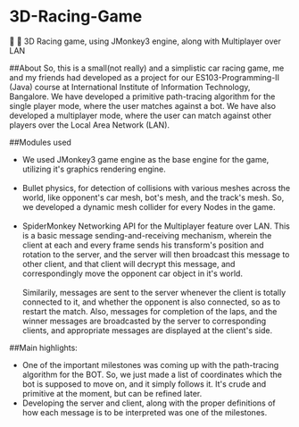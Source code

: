 # 3D-Racing-Game
:red_car: :taxi: 3D Racing game, using JMonkey3 engine, along with Multiplayer over LAN

##About
So, this is a small(not really) and a simplistic car racing game, me and my friends had developed as a project for our ES103-Programming-II (Java) course at International Institute of Information Technology, Bangalore. We have developed a primitive path-tracing algorithm for the single player mode, where the user matches against a bot. We have also developed a multiplayer mode, where the user can match against other players over the Local Area Network (LAN).

##Modules used
<ul>
<li> We used JMonkey3 game engine as the base engine for the game, utilizing it's graphics rendering engine.</li>
<br/>
<li> Bullet physics, for detection of collisions with various meshes across the world, like opponent's car mesh, bot's mesh, and the track's mesh. So, we developed a dynamic mesh collider for every Nodes in the game.</li>
<br/>
<li> SpiderMonkey Networking API for the Multiplayer feature over LAN. This is a basic message sending-and-receiving mechanism, wherein the client at each and every frame sends his transform's position and rotation to the server, and the server will then broadcast this message to other client, and that client will decrypt this message, and correspondingly move the opponent car object in it's world. <br/><br/>Similarily, messages are sent to the server whenever the client is totally connected to it, and whether the opponent is also connected, so as to restart the match. Also, messages for completion of the laps, and the winner messages are broadcasted by the server to corresponding clients, and appropriate messages are displayed at the client's side.</li>
</ul>

##Main highlights:
<ul>
<li>One of the important milestones was coming up with the path-tracing algorithm for the BOT. So, we just made a list of coordinates which the bot is supposed to move on, and it simply follows it. It's crude and primitive at the moment, but can be refined later.</li>
<li>Developing the server and client, along with the proper definitions of how each message is to be interpreted was one of the milestones.</li>
</ul>
